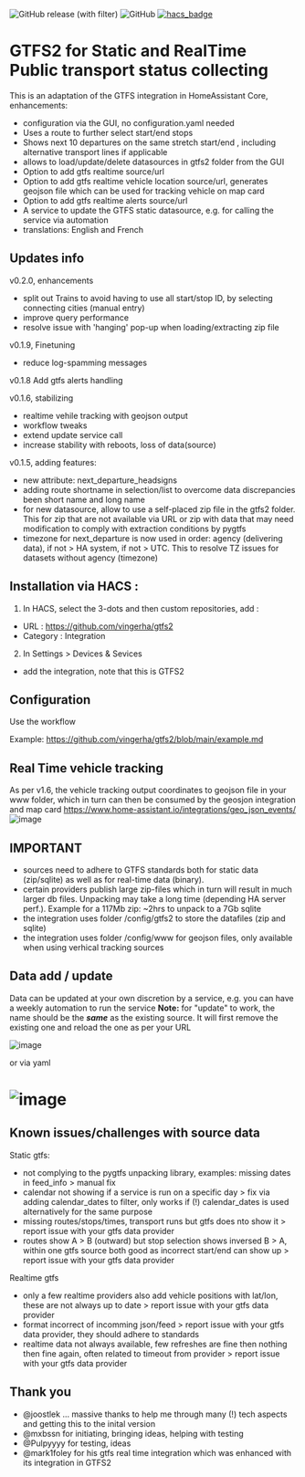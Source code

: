 ![GitHub release (with filter)](https://img.shields.io/github/v/release/vingerha/gtfs2) ![GitHub](https://img.shields.io/github/license/vingerha/gtfs2) [![hacs_badge](https://img.shields.io/badge/HACS-Default-orange.svg)](https://github.com/custom-components/hacs)

# GTFS2 for Static and RealTime Public transport status collecting
This is an adaptation of the GTFS integration in HomeAssistant Core, enhancements:
- configuration via the GUI, no configuration.yaml needed
- Uses a route to further select start/end stops
- Shows next 10 departures on the same stretch start/end , including alternative transport lines if applicable
- allows to load/update/delete datasources in gtfs2 folder from the GUI
- Option to add gtfs realtime source/url
- Option to add gtfs realtime vehicle location source/url, generates geojson file which can be used for tracking vehicle on map card
- Option to add gtfs realtime alerts source/url
- A service to update the GTFS static datasource, e.g. for calling the service via automation
- translations: English and French 

## Updates info

v0.2.0, enhancements
- split out Trains to avoid having to use all start/stop ID, by selecting connecting cities (manual entry)
- improve query performance
- resolve issue with 'hanging' pop-up when loading/extracting zip file

v0.1.9, Finetuning
- reduce log-spamming messages

v0.1.8 Add gtfs alerts handling

v0.1.6, stabilizing
- realtime vehile tracking with geojson output
- workflow tweaks
- extend update service call
- increase stability with reboots, loss of data(source)

v0.1.5, adding features:
- new attribute: next_departure_headsigns
- adding route shortname in selection/list to overcome data discrepancies been short name and long name
- for new datasource, allow to use a self-placed zip file in the gtfs2 folder. This for zip that are not available via URL or zip with data that may need modification to comply with extraction conditions by pygtfs
- timezone for next_departure is now used in order: agency (delivering data), if not > HA system, if not > UTC. This to resolve TZ issues for datasets without agency (timezone)

## Installation via HACS :

1. In  HACS, select the 3-dots and then custom repositories, add :
- URL : https://github.com/vingerha/gtfs2
- Category : Integration

2. In Settings > Devices & Sevices
- add the integration, note that this is GTFS2

## Configuration
Use the workflow

Example: https://github.com/vingerha/gtfs2/blob/main/example.md

## Real Time vehicle tracking

As per v1.6, the vehicle tracking output coordinates to geojson file in your www folder, which in turn can then be consumed by the geosjon integration and map card https://www.home-assistant.io/integrations/geo_json_events/
![image](https://github.com/vingerha/gtfs2/assets/44190435/a3cbea60-46f1-40e9-88c5-4b9a0519c782)


## **IMPORTANT**
- sources need to adhere to GTFS standards both for static data (zip/sqlite) as well as for real-time data (binary). 
- certain providers publish large zip-files which in turn will result in much larger db files. Unpacking may take a long time (depending HA server perf.). Example for a 117Mb zip: ~2hrs to unpack to a 7Gb sqlite
- the integration uses folder /config/gtfs2 to store the datafiles (zip and sqlite)
- the integration uses folder /config/www for geojson files, only available when using verhical tracking sources

## Data add / update
Data can be updated at your own discretion by a service, e.g. you can have a weekly automation to run the service
**Note:** for "update" to work, the name should be the ***same*** as the existing source. It will first remove the existing one and reload the one as per your URL

![image](https://github.com/vingerha/gtfs2/assets/44190435/2d639afa-376b-4956-8223-2c982dc537cb)

or via yaml

![image](https://github.com/vingerha/gtfs2/assets/44190435/0d50bb87-c081-4cd6-8dc5-9603a44c21a4)
=======
## Known issues/challenges with source data

Static gtfs:
- not complying to the pygtfs unpacking library, examples: missing dates in feed_info > manual fix
- calendar not showing if a service is run on a specific day > fix via adding calendar_dates to filter, only works if (!) calendar_dates is used alternatively for the same purpose
- missing routes/stops/times, transport runs but gtfs does nto show it > report issue with your gtfs data provider
- routes show A > B (outward) but stop selection shows inversed B > A, within one gtfs source both good as incorrect start/end can show up  > report issue with your gtfs data provider

Realtime gtfs
- only a few realtime providers also add vehicle positions with lat/lon, these are not always up to date > report issue with your gtfs data provider
- format incorrect of incomming json/feed > report issue with your gtfs data provider, they should adhere to standards
- realtime data not always available, few refreshes are fine then nothing then fine again, often related to timeout from provider > report issue with your gtfs data provider

## Thank you
- @joostlek ... massive thanks to help me through many (!) tech aspects and getting this to the inital version
- @mxbssn for initiating, bringing ideas, helping with testing
- @Pulpyyyy for testing, ideas
- @mark1foley for his gtfs real time integration which was enhanced with its integration in GTFS2

